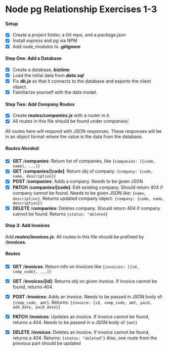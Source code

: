 # Node pg Relationship Exercises 1-3

#### Setup
- [x] Create a project folder, a Git repo, and a *package.json*
- [x] Install *express* and *pg* via NPM
- [x] Add *node_modules* to ***.gitignore***

#### Step One: Add a Database
- [x] Create a database, ***biztime***
- [x] Load the initial data from ***data.sql***
- [x] Fix ***db.js*** so that it connects to the database and exports the client object.
- [x] Familiarize yourself with the data model.

#### Step Two: Add Company Routes
- [x] Create ***routes/companies.js*** with a router in it.
- [x] All routes in this file should be found under *companies/*.

All routes here will respond with JSON responses. These responses will be in an object format where the value is the data from the database.

##### Routes Needed:
- [x] **GET** /**companies**: Return list of companies, like `{companies: [{code, name}, ...]}`
- [x] **GET** /**companies/[code]**: Return obj of company: `{company: {code, name, description}}`
- [x] **POST** /**companies**: Adds a company. Needs to be given JSON
- [x] **PATCH** /**companies/[code]**: Edit existing company. Should return 404 if company cannot be found. Needs to be given JSON like: `{name, description}`. Returns updated company object: `{company: {code, name, description}}`
- [x] **DELETE** /**companies**: Deletes company. Should return 404 if company cannot be found. Returns `{status: "deleted}`

#### Step 3: Add Invoices

Add ***routes/invoices.js***. All routes in this file should be prefixed by /**invoices**.

##### Routes

- [x] **GET** /**invoices**: Return info on invoices like `{invoices: [{id, comp_code}, ...]}` 
- [x] **GET** /**invoices/[id]**: Returns obj on given invoice. If invoice cannot be found, returns 404.
- [x] **POST** /**invoices**: Adds an invoice. Needs to be passed in JSON body of: `{comp_code, amt}`. Returns: `{invoice: {id, comp_code, amt, paid, add_date, paid_date}}`
- [x] **PATCH** /**invoices**: Updates an invoice. If invoice cannot be found, returns a 404. Needs to be passed in a JSON body of `{amt}`
- [x] **DELETE** /**invoices**: Deletes an invoice. If invoice cannot be found, returns a 404. Returns: `{status: "deleted"}` Also, one route from the previous part should be updated

